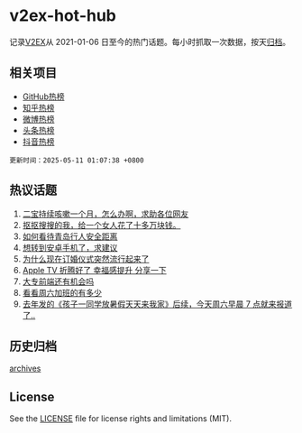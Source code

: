 # v2ex-hot-hub

 记录[V2EX](https://www.v2ex.com/)从 2021-01-06 日至今的热门话题。每小时抓取一次数据，按天[归档](archives)。
 
 ## 相关项目

- [GitHub热榜](https://github.com/snaildev/github-hot-hub)
- [知乎热榜](https://github.com/snaildev/zhihu-hot-hub)
- [微博热榜](https://github.com/snaildev/weibo-hot-hub)
- [头条热榜](https://github.com/snaildev/toutiao-hot-hub)
- [抖音热榜](https://github.com/snaildev/douyin-hot-hub)


 `更新时间：2025-05-11 01:07:38 +0800`

## 热议话题

1. [二宝持续咳嗽一个月，怎么办啊，求助各位网友](https://www.v2ex.com/t/1130809)
1. [抠抠搜搜的我，给一个女人花了十多万块钱。](https://www.v2ex.com/t/1130863)
1. [如何看待青岛行人安全距离](https://www.v2ex.com/t/1130812)
1. [想转到安卓手机了，求建议](https://www.v2ex.com/t/1130815)
1. [为什么现在订婚仪式突然流行起来了](https://www.v2ex.com/t/1130836)
1. [Apple TV 折腾好了 幸福感提升 分享一下](https://www.v2ex.com/t/1130858)
1. [大专前端还有机会吗](https://www.v2ex.com/t/1130817)
1. [看看周六加班的有多少](https://www.v2ex.com/t/1130852)
1. [去年发的《孩子一同学放暑假天天来我家》后续，今天周六早晨 7 点就来报道了..](https://www.v2ex.com/t/1130802)

## 历史归档

[archives](archives)

## License

See the [LICENSE](LICENSE) file for license rights and limitations (MIT).
